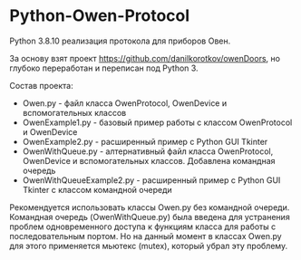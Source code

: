 # Python-Owen-Protocol
Python 3.8.10 реализация протокола для приборов Овен.


За основу взят проект https://github.com/danilkorotkov/owenDoors, но глубоко переработан и переписан под Python 3.

Состав проекта:
- Owen.py - файл класса OwenProtocol, OwenDevice и вспомогательных классов
- OwenExample1.py - базовый пример работы с классом OwenProtocol и OwenDevice
- OwenExample2.py - расширенный пример с Python GUI Tkinter
- OwenWithQueue.py - алтернативный файл класса OwenProtocol, OwenDevice и вспомогательных классов. Добавлена командная очередь
- OwenWithQueueExample2.py - расширенный пример с Python GUI Tkinter с классом командной очереди

Рекомендуется использовать классы Owen.py без командной очереди. Командная очередь (OwenWithQueue.py) была введена для устранения проблем одновременного доступа к функциям класса для работы с последовательным портом. Но на данный момент в классах Owen.py для этого применяется мьютекс (mutex), который убрал эту проблему. 
